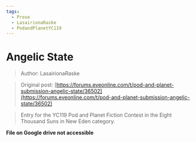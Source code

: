 ```yaml
---
tags:
  - Prose
  - LasairionaRaske
  - PodandPlanetYC119
---
```


# Angelic State

> Author: LasairionaRaske

> Original post: [https://forums.eveonline.com/t/pod-and-planet-submission-angelic-state/36502](https://forums.eveonline.com/t/pod-and-planet-submission-angelic-state/36502)

> Entry for the YC119 Pod and Planet Fiction Contest in the Eight Thousand Suns in New Eden category.

**File on Google drive not accessible**
